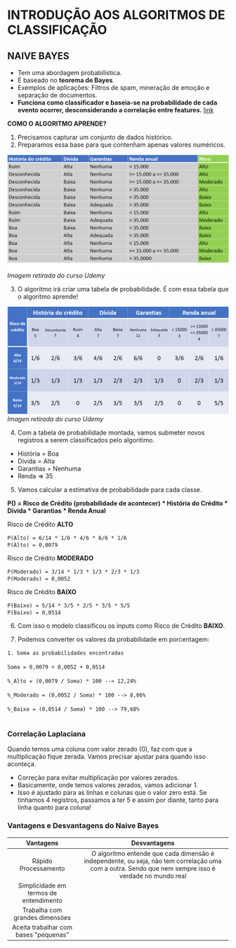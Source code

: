 # INTRODUÇÃO AOS ALGORITMOS DE CLASSIFICAÇÃO
 
## NAIVE BAYES
 
* Tem uma abordagem probabilística.
* É baseado no __teorema de Bayes__.
* Exemplos de aplicações: Filtros de spam, mineração de emoção e separação de documentos.
* __Funciona como classificador e baseia-se na probabilidade de cada evento ocorrer, desconsiderando a correlação entre features.__ [link](https://medium.com/turing-talks/turing-talks-16-modelo-de-predi%C3%A7%C3%A3o-naive-bayes-6a3e744e7986)
 
__COMO O ALGORITMO APRENDE?__
 
1. Precisamos capturar um conjunto de dados histórico.
2. Preparamos essa base para que contenham apenas valores numéricos.
 
![](../Imagens/tabela_naive_bayes.png)
_Imagem retirada do curso Udemy_
 
3. O algoritmo irá criar uma tabela de probabilidade. É com essa tabela que o algoritmo aprende!
 
![](../Imagens/tabela_probabilidade_naive_bayes.png)
_Imagen retirada do curso Udemy_
 
4. Com a tabela de probabilidade montada, vamos submeter novos registros a serem classificados pelo algoritimo.
 
* História = Boa
* Dívida = Alta
* Garantias = Nenhuma
* Renda => 35
 
5. Vamos calcular a estimativa de probabilidade para cada classe.
 
 
__P() = Risco de Crédito (probabilidade de acontecer) * História do Crédito * Dívida * Garantias * Renda Anual__
 
Risco de Crédito __ALTO__
```
P(Alto) = 6/14 * 1/6 * 4/6 * 6/6 * 1/6
P(Alto) = 0,0079
```
 
Risco de Crédito __MODERADO__
```
P(Moderado) = 3/14 * 1/3 * 1/3 * 2/3 * 1/3
P(Moderado) = 0,0052
```
 
Risco de Crédito __BAIXO__
```
P(Baixo) = 5/14 * 3/5 * 2/5 * 3/5 * 5/5
P(Baixo) = 0,0514
```
 
6. Com isso o modelo classificou os inputs como Risco de Crédito __BAIXO__.
 
7. Podemos converter os valores da probabilidade em porcentagem:
```
1. Soma as probabilidades encontradas
 
Soma = 0,0079 + 0,0052 + 0,0514
 
%_Alto = (0,0079 / Soma) * 100 --> 12,24%
 
%_Moderado = (0,0052 / Soma) * 100 --> 8,06%
 
%_Baixo = (0,0514 / Soma) * 100 --> 79,68%
 
```
 
### Correlação Laplaciana
 
Quando temos uma coluna com valor zerado (0), faz com que a multiplicação fique zerada. Vamos precisar ajustar para quando isso aconteça.
 
* Correção para evitar multiplicação por valores zerados.
* Basicamente, onde temos valores zerados, vamos adicionar 1.
* Isso é ajustado para as linhas e colunas que o valor zero está. Se tínhamos 4 registros, passamos a ter 5 e assim por diante, tanto para linha quanto para coluna! 
 
### Vantagens e Desvantagens do Naive Bayes
 
| Vantagens | Desvantagens |
| :--------:| :----------:|
| Rápido Processamento| O algoritmo entende que cada dimensão é independente, ou seja, não tem correlação uma com a outra. Sendo que nem sempre isso é verdade no mundo real |
| Simplicidade em termos de entendimento |
| Trabalha com grandes dimensões |
| Aceita trabalhar com bases "pequenas" |

